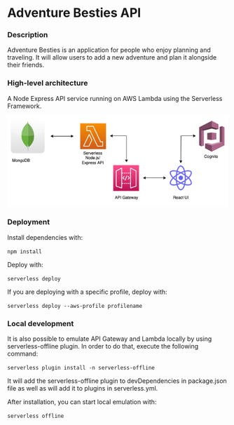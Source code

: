 # Adventure Besties API

### Description

Adventure Besties is an application for people who enjoy planning and traveling. It will allow users to add a new adventure and plan it alongside their friends.

### High-level architecture

A Node Express API service running on AWS Lambda using the Serverless Framework.

![high-level architecture](design/Adventure-Besties.drawio.png)

### Deployment

Install dependencies with:

`npm install`

Deploy with:

`serverless deploy`

If you are deploying with a specific profile, deploy with:

`serverless deploy --aws-profile profilename`

### Local development

It is also possible to emulate API Gateway and Lambda locally by using serverless-offline plugin. In order to do that, execute the following command:

`serverless plugin install -n serverless-offline`

It will add the serverless-offline plugin to devDependencies in package.json file as well as will add it to plugins in serverless.yml.

After installation, you can start local emulation with:

`serverless offline`
